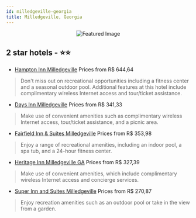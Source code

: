 ```yaml
---
id: milledgeville-georgia
title: Milledgeville, Georgia
---
```


<center><img src="https://i.travelapi.com/hotels/1000000/290000/282000/281911/c306ee0d_z.jpg" alt="Featured Image" /></center>


##  2 star hotels - ⭐️⭐️

-    [Hampton Inn Milledgeville](https://us.hurb.com/hotels/milledgeville/hampton-inn-milledgeville-JNP-JP091730?cmp=18055) Prices from R$ 644,64
   > Don't miss out on recreational opportunities including a fitness center and a seasonal outdoor pool. Additional features at this hotel include complimentary wireless Internet access and tour/ticket assistance.
-    [Days Inn Milledgeville](https://us.hurb.com/hotels/milledgeville/days-inn-milledgeville-JNP-JP079464?cmp=18055) Prices from R$ 341,33
   > Make use of convenient amenities such as complimentary wireless Internet access, tour/ticket assistance, and a picnic area.
-    [Fairfield Inn & Suites Milledgeville](https://us.hurb.com/hotels/milledgeville/fairfield-inn-suites-milledgeville-JNP-JP171039?cmp=18055) Prices from R$ 353,98
   > Enjoy a range of recreational amenities, including an indoor pool, a spa tub, and a 24-hour fitness center.
-    [Heritage Inn Milledgeville GA](https://us.hurb.com/hotels/milledgeville/heritage-inn-milledgeville-ga-JNP-JP229848?cmp=18055) Prices from R$ 327,39
   > Make use of convenient amenities, which include complimentary wireless Internet access and concierge services.
-    [Super Inn and Suites Milledgeville](https://us.hurb.com/hotels/milledgeville/super-inn-and-suites-milledgeville-JNP-JP00994K?cmp=18055) Prices from R$ 270,87
   > Enjoy recreation amenities such as an outdoor pool or take in the view from a garden.
